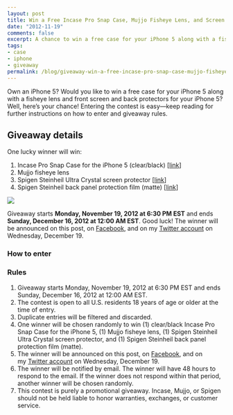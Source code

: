 ```yaml
---
layout: post
title: Win a Free Incase Pro Snap Case, Mujjo Fisheye Lens, and Screen Protectors for the iPhone 5
date: "2012-11-19"
comments: false
excerpt: A chance to win a free case for your iPhone 5 along with a fisheye lens and front screen and back protectors for your iPhone 5. Entering the contest is easy—keep reading for further instructions on how to enter and giveaway rules.
tags:
- case
- iphone
- giveaway
permalink: /blog/giveaway-win-a-free-incase-pro-snap-case-mujjo-fisheye-lens-and-screen-protectors-for-the-iphone-5/
---
```


Own an iPhone 5? Would you like to win a free case for your iPhone 5 along with a fisheye lens and front screen and back protectors for your iPhone 5? Well, here’s your chance! Entering the contest is easy—keep reading for further instructions on how to enter and giveaway rules.

## Giveaway details

One lucky winner will win:

1.  Incase Pro Snap Case for the iPhone 5 (clear/black) \[[link](http://store.apple.com/us_smb_78313/product/HA767ZM/A/incase-pro-snap-case-for-iphone-5)\]
2.  Mujjo fisheye lens
3.  Spigen Steinheil Ultra Crystal screen protector \[[link](http://www.spigen.com/cell-phone/apple-iphone/iphone-5/iphone-5-screen-and-body-protector-set-steinheil-ultra-crystal-mix.html)\]
4.  Spigen Steinheil back panel protection film (matte) \[[link](http://www.spigen.com/cell-phone/apple-iphone/iphone-5/iphone-5-screen-and-body-protector-set-steinheil-ultra-crystal-mix.html)\]

![](https://farm9.staticflickr.com/8346/8189124854_2be3bc10b9_c.jpg)

Giveaway starts **Monday, November 19, 2012 at 6:30 PM EST** and ends **Sunday, December 16, 2012 at 12:00 AM EST**. Good luck! The winner will be announced on this post, on [Facebook](https://www.facebook.com/jonsuhcom), and on my [Twitter account](https://www.twitter.com/jonsuh) on Wednesday, December 19.

### How to enter

<a id="rc-1ebe6d0" class="rafl" style="display: none;" href="http://www.rafflecopter.com/rafl/display/1ebe6d0/" rel="nofollow">a Rafflecopter giveaway</a>

<script type="text/javascript" src="//d12vno17mo87cx.cloudfront.net/embed/rafl/cptr.js"></script>

### Rules

1.  Giveaway starts Monday, November 19, 2012 at 6:30 PM EST and ends Sunday, December 16, 2012 at 12:00 AM EST.
2.  The contest is open to all U.S. residents 18 years of age or older at the time of entry.
3.  Duplicate entries will be filtered and discarded.
4.  One winner will be chosen randomly to win (1) clear/black Incase Pro Snap Case for the iPhone 5, (1) Mujjo fisheye lens, (1) Spigen Steinheil Ultra Crystal screen protector, and (1) Spigen Steinheil back panel protection film (matte).
5.  The winner will be announced on this post, on [Facebook](https://www.facebook.com/jonsuhcom), and on my [Twitter account](https://www.twitter.com/jonsuh) on Wednesday, December 19.
6.  The winner will be notified by email. The winner will have 48 hours to respond to the email. If the winner does not respond within that period, another winner will be chosen randomly.
7.  This contest is purely a promotional giveaway. Incase, Mujjo, or Spigen should not be held liable to honor warranties, exchanges, or customer service.